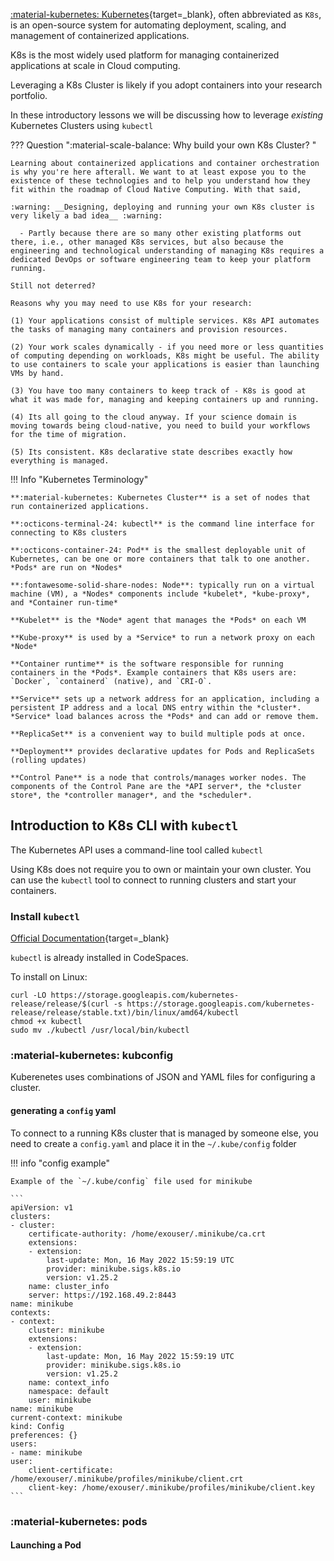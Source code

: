 [:material-kubernetes: Kubernetes](https://kubernetes.io/docs/concepts/overview/what-is-kubernetes/){target=_blank}, often abbreviated as `K8s`, is an open-source system for automating deployment, scaling, and management of containerized applications.

K8s is the most widely used platform for managing containerized applications at scale in Cloud computing.

Leveraging a K8s Cluster is likely if you adopt containers into your research portfolio.

In these introductory lessons we will be discussing how to leverage *existing* Kubernetes Clusters using `kubectl`

??? Question ":material-scale-balance: Why build your own K8s Cluster? "

    Learning about containerized applications and container orchestration is why you're here afterall. We want to at least expose you to the existence of these technologies and to help you understand how they fit within the roadmap of Cloud Native Computing. With that said,

    :warning: __Designing, deploying and running your own K8s cluster is very likely a bad idea__ :warning:
    
      - Partly because there are so many other existing platforms out there, i.e., other managed K8s services, but also because the engineering and technological understanding of managing K8s requires a dedicated DevOps or software engineering team to keep your platform running.

    Still not deterred?

    Reasons why you may need to use K8s for your research:

    (1) Your applications consist of multiple services. K8s API automates the tasks of managing many containers and provision resources. 

    (2) Your work scales dynamically - if you need more or less quantities of computing depending on workloads, K8s might be useful. The ability to use containers to scale your applications is easier than launching VMs by hand.

    (3) You have too many containers to keep track of - K8s is good at what it was made for, managing and keeping containers up and running. 

    (4) Its all going to the cloud anyway. If your science domain is moving towards being cloud-native, you need to build your workflows for the time of migration.

    (5) Its consistent. K8s declarative state describes exactly how everything is managed.

!!! Info "Kubernetes Terminology"

    **:material-kubernetes: Kubernetes Cluster** is a set of nodes that run containerized applications.

    **:octicons-terminal-24: kubectl** is the command line interface for connecting to K8s clusters

    **:octicons-container-24: Pod** is the smallest deployable unit of Kubernetes, can be one or more containers that talk to one another. *Pods* are run on *Nodes*

    **:fontawesome-solid-share-nodes: Node**: typically run on a virtual machine (VM), a *Nodes* components include *kubelet*, *kube-proxy*, and *Container run-time*
    
    **Kubelet** is the *Node* agent that manages the *Pods* on each VM
    
    **Kube-proxy** is used by a *Service* to run a network proxy on each *Node*
    
    **Container runtime** is the software responsible for running containers in the *Pods*. Example containers that K8s users are: `Docker`, `containerd` (native), and `CRI-O`.
    
    **Service** sets up a network address for an application, including a persistent IP address and a local DNS entry within the *cluster*. *Service* load balances across the *Pods* and can add or remove them.

    **ReplicaSet** is a convenient way to build multiple pods at once.

    **Deployment** provides declarative updates for Pods and ReplicaSets (rolling updates)
    
    **Control Pane** is a node that controls/manages worker nodes. The components of the Control Pane are the *API server*, the *cluster store*, the *controller manager*, and the *scheduler*.
    

## Introduction to K8s CLI with `kubectl`

The Kubernetes API uses a command-line tool called `kubectl`

Using K8s does not require you to own or maintain your own cluster. You can use the `kubectl` tool to connect to running clusters and start your containers.

### Install `kubectl`

[Official Documentation](https://kubernetes.io/docs/tasks/tools/){target=_blank}

`kubectl` is already installed in CodeSpaces.

To install on Linux:

```
curl -LO https://storage.googleapis.com/kubernetes-release/release/$(curl -s https://storage.googleapis.com/kubernetes-release/release/stable.txt)/bin/linux/amd64/kubectl
chmod +x kubectl
sudo mv ./kubectl /usr/local/bin/kubectl
```

### :material-kubernetes: kubconfig 

Kuberenetes uses combinations of JSON and YAML files for configuring a cluster. 

#### generating a `config` yaml

To connect to a running K8s cluster that is managed by someone else, you need to create a `config.yaml` and place it in the `~/.kube/config` folder

!!! info "config example"

    Example of the `~/.kube/config` file used for minikube
    
    ```
    apiVersion: v1
    clusters:
    - cluster:
        certificate-authority: /home/exouser/.minikube/ca.crt
        extensions:
        - extension:
            last-update: Mon, 16 May 2022 15:59:19 UTC
            provider: minikube.sigs.k8s.io
            version: v1.25.2
        name: cluster_info
        server: https://192.168.49.2:8443
    name: minikube
    contexts:
    - context:
        cluster: minikube
        extensions:
        - extension:
            last-update: Mon, 16 May 2022 15:59:19 UTC
            provider: minikube.sigs.k8s.io
            version: v1.25.2
        name: context_info
        namespace: default
        user: minikube
    name: minikube
    current-context: minikube
    kind: Config
    preferences: {}
    users:
    - name: minikube
    user:
        client-certificate: /home/exouser/.minikube/profiles/minikube/client.crt
        client-key: /home/exouser/.minikube/profiles/minikube/client.key
    ```

### :material-kubernetes: pods

#### Launching a Pod

####


